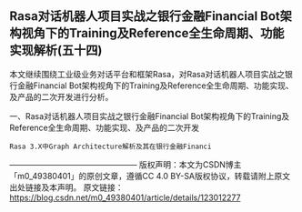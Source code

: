 ## Rasa对话机器人项目实战之银行金融Financial Bot架构视角下的Training及Reference全生命周期、功能实现解析(五十四)

本文继续围绕工业级业务对话平台和框架Rasa，对Rasa对话机器人项目实战之银行金融Financial Bot架构视角下的Training及Reference全生命周期、功能实现、及产品的二次开发进行分析。

一、Rasa对话机器人项目实战之银行金融Financial Bot架构视角下的Training及Reference全生命周期、功能实现、及产品的二次开发

    Rasa 3.X中Graph Architecture解析及其在银行金融Financi


————————————————
版权声明：本文为CSDN博主「m0_49380401」的原创文章，遵循CC 4.0 BY-SA版权协议，转载请附上原文出处链接及本声明。
原文链接：https://blog.csdn.net/m0_49380401/article/details/123012277
